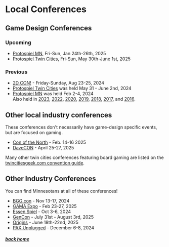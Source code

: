 # Local Conferences


## Game Design Conferences

### Upcoming

- [Protospiel MN](https://protospiel-mn.org), Fri-Sun, Jan 24th-26th, 2025
- [Protospiel Twin Cities](https://tabletop.events/conventions/protospiel-twin-cities-2025), Fri-Sun, May 30th-June 1st, 2025


### Previous

- [2D CON!](https://www.2dcon.net/) - Friday-Sunday, Aug 23-25, 2024
- [Protospiel Twin Cities](https://tabletop.events/conventions/protospiel-twin-cities-2024/) was held May 31 - June 2nd, 2024
- [Protospiel MN](https://tabletop.events/conventions/protospiel-mn-2024) was held Feb 2-4, 2024<br />Also held in [2023](https://tabletop.events/conventions/protospiel-mn-2023), [2022](https://tabletop.events/conventions/protospiel-mn-2022), [2020](https://tabletop.events/conventions/protospiel-mn-2020), [2019](https://tabletop.events/conventions/protospiel-mn-2019), [2018](https://tabletop.events/conventions/protospiel-mn-2018), [2017](https://tabletop.events/conventions/protospiel-mn-2017), and [2016](https://tabletop.events/conventions/protospiel-mn-2016).


## Other local industry conferences

These conferences don't necessarily have game-design specific events, but are focused on gaming.

- [Con of the North](https://www.conofthenorth.org/) - Feb. 14-16 2025
- [DaveCON](https://www.davecon.net/) - April 25-27, 2025

Many other twin cities conferences featuring board gaming are listed on the [twincitiesgeek.com convention guide](https://twincitiesgeek.com/2024/01/the-twin-cities-geek-2024-minnesota-convention-guide/).


## Other Industry Conferences

You can find Minnesotans at all of these conferences!

- [BGG.con](https://boardgamegeek.com/forum/52/bgg/bggcon) - Nov 13-17, 2024
- [GAMA Expo](https://www.gama.org/page/gama-expo) - Feb 23-27, 2025
- [Essen Spiel](https://www.spiel-essen.de/en/) - Oct 3-6, 2024
- [GenCon](https://www.gencon.com/) - July 31st - August 3rd, 2025
- [Origins](https://www.originsgamefair.com/) - June 18th-22nd, 2025
- [PAX Unplugged](https://unplugged.paxsite.com/) - December 6-8, 2024


##### [back home](/)
